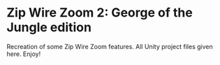 Zip Wire Zoom 2:
George of the Jungle edition
============

Recreation of some Zip Wire Zoom features.
All Unity project files given here.
Enjoy!
